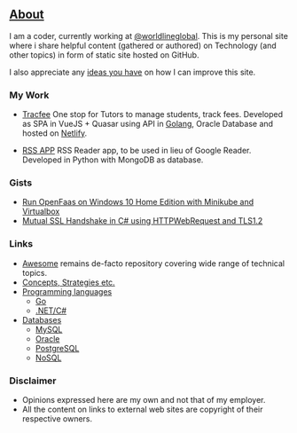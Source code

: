 ## [About](https://in.linkedin.com/in/sachinsunkle)
I am a coder, currently working at [@worldlineglobal](https://twitter.com/WorldlineGlobal). This is my personal site where i share helpful content (gathered or authored) on Technology (and other topics) in form of static site hosted on GitHub. 

I also appreciate any [ideas you have](https://github.com/sachinsu/sachinsu.github.io/issues/new) on how I can improve this site.

### My Work

- [Tracfee](https://tracfee.com) One stop for Tutors to manage students, track fees. Developed as SPA in VueJS + Quasar using API in [Golang](https://golang.org), Oracle Database and hosted on [Netlify](https://netlify.com).

- [RSS APP](https://github.com/sachinsu/rssapp) RSS Reader app, to be used in lieu of Google Reader. Developed in Python with MongoDB as database.

### Gists

- [Run OpenFaas on Windows 10 Home Edition with Minikube and Virtualbox](https://gist.github.com/sachinsu/1785ac68221d093559623dd0716696c1)
- [Mutual SSL Handshake in C# using HTTPWebRequest and TLS1.2](https://gist.github.com/sachinsu/3efcc7f6eb0cc215d5edbc20fc2e48a1)

### Links

- [Awesome](http://awesome.re/) remains de-facto repository covering wide range of technical topics.
- [Concepts, Strategies etc.](docs/programming/programming.md)
- [Programming languages](docs/programming-languages/programming-languages.md)
  - [Go](docs/programming-languages/go/go.md)
  - [.NET/C#](docs/programming-languages/dotnet/dotnet.md)
- [Databases](docs/databases/database.md)
  - [MySQL](docs/databases/mysql/mysql.md)
  - [Oracle](docs/databases/oracle/oracle.md)
  - [PostgreSQL](docs/databases/postgresql/postgresql.md)
  - [NoSQL](docs/databases/nosql/nosql.md)

### Disclaimer

- Opinions expressed here are my own and not that of my employer. 
- All the content on links to external web sites are copyright of their respective owners.